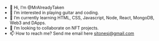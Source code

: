 - 👋 Hi, I’m @MrAlreadyTaken
- 👀 I’m interested in playing guitar and coding.
- 🌱 I’m currently learning HTML, CSS, Javascript, Node, React, MongoDB, Web3 and DApps.
- 💞️ I’m looking to collaborate on NFT projects.
- 📫 How to reach me? Send me email here sitonesj@gmail.com

<!---
MrAlreadyTaken/MrAlreadyTaken is a ✨ special ✨ repository because its `README.md` (this file) appears on your GitHub profile.
You can click the Preview link to take a look at your changes.
--->
